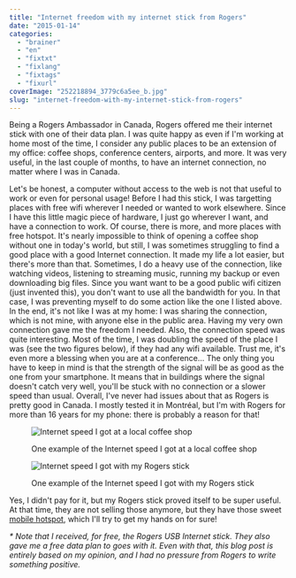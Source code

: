 ```yaml
---
title: "Internet freedom with my internet stick from Rogers"
date: "2015-01-14"
categories: 
  - "brainer"
  - "en"
  - "fixtxt"
  - "fixlang"
  - "fixtags"
  - "fixurl"
coverImage: "252218894_3779c6a5ee_b.jpg"
slug: "internet-freedom-with-my-internet-stick-from-rogers"
---
```


Being a Rogers Ambassador in Canada, Rogers offered me their internet stick with one of their data plan. I was quite happy as even if I'm working at home most of the time, I consider any public places to be an extension of my office: coffee shops, conference centers, airports, and more. It was very useful, in the last couple of months, to have an internet connection, no matter where I was in Canada.

Let's be honest, a computer without access to the web is not that useful to work or even for personal usage! Before I had this stick, I was targetting places with free wifi wherever I needed or wanted to work elsewhere. Since I have this little magic piece of hardware, I just go wherever I want, and have a connection to work. Of course, there is more, and more places with free hotspot. It's nearly impossible to think of opening a coffee shop without one in today's world, but still, I was sometimes struggling to find a good place with a good Internet connection. It made my life a lot easier, but there's more than that. Sometimes, I do a heavy use of the connection, like watching videos, listening to streaming music, running my backup or even downloading big files. Since you want want to be a good public wifi citizen (just invented this), you don't want to use all the bandwidth for you. In that case, I was preventing myself to do some action like the one I listed above. In the end, it's not like I was at my home: I was sharing the connection, which is not mine, with anyone else in the public area. Having my very own connection gave me the freedom I needed. Also, the connection speed was quite interesting. Most of the time, I was doubling the speed of the place I was (see the two figures below), if they had any wifi available. Trust me, it's even more a blessing when you are at a conference... The only thing you have to keep in mind is that the strength of the signal will be as good as the one from your smartphone. It means that in buildings where the signal doesn't catch very well, you'll be stuck with no connection or a slower speed than usual. Overall, I've never had issues about that as Rogers is pretty good in Canada. I mostly tested it in Montréal, but I'm with Rogers for more than 16 years for my phone: there is probably a reason for that!

<figure>

![Internet speed I got at a local coffee shop](images/rogers-coffeeshop.png)

<figcaption>

One example of the Internet speed I got at a local coffee shop

</figcaption>

</figure>

<figure>

![Internet speed I got with my Rogers stick](images/rogers-stick.png)

<figcaption>

One example of the Internet speed I got with my Rogers stick

</figcaption>

</figure>

Yes, I didn't pay for it, but my Rogers stick proved itself to be super useful. At that time, they are not selling those anymore, but they have those sweet [mobile hotspot](https://www.rogers.com/web/Rogers.portal?_nfpb=true&_pageLabel=WRLS_BuyFlow&_nfls=true&setLanguage=en&N=52%2B78%2B4294935510&_eventName=wirelessBuyFlow&productId_Detailed=AC763SBLK&forwardTo=PhoneThenPlan&productType=normal "LTE Rocket™ Mobile Hotspot - Sierra Wireless AirCard® 763S"), which I'll try to get my hands on for sure!

_\* Note that I received, for free, the Rogers USB Internet stick. They also gave me a free data plan to goes with it. Even with that, this blog post is entirely based on my opinion, and I had no pressure from Rogers to write something positive._
